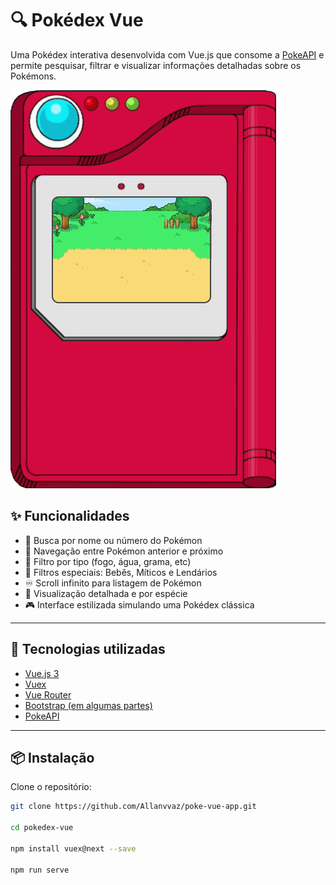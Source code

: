 # 🔍 Pokédex Vue

Uma Pokédex interativa desenvolvida com Vue.js que consome a [PokeAPI](https://pokeapi.co/) e permite pesquisar, filtrar e visualizar informações detalhadas sobre os Pokémons.

![pokedex screenshot](./src/images/pokedex.png)

## ✨ Funcionalidades

- 🔎 Busca por nome ou número do Pokémon
- 🔁 Navegação entre Pokémon anterior e próximo
- 🧠 Filtro por tipo (fogo, água, grama, etc)
- 👶 Filtros especiais: Bebês, Míticos e Lendários
- ♾️ Scroll infinito para listagem de Pokémon
- 📘 Visualização detalhada e por espécie
- 🎮 Interface estilizada simulando uma Pokédex clássica

---

## 🚀 Tecnologias utilizadas

- [Vue.js 3](https://vuejs.org/)
- [Vuex](https://vuex.vuejs.org/)
- [Vue Router](https://router.vuejs.org/)
- [Bootstrap (em algumas partes)](https://getbootstrap.com/)
- [PokeAPI](https://pokeapi.co/)

---

## 📦 Instalação

Clone o repositório:

```bash
git clone https://github.com/Allanvvaz/poke-vue-app.git

cd pokedex-vue

npm install vuex@next --save

npm run serve
